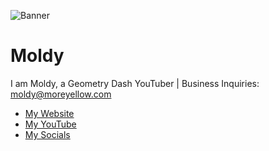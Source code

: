 ![Banner](https://pbs.twimg.com/profile_banners/1262828854630023168/1600378792/1500x500)

# Moldy

I am Moldy, a Geometry Dash YouTuber | Business Inquiries: moldy@moreyellow.com

- [My Website](https://www.moldygd.com/)
- [My YouTube](https://link.moldygd.com/youtube)
- [My Socials](https://link.moldygd.com/links)

